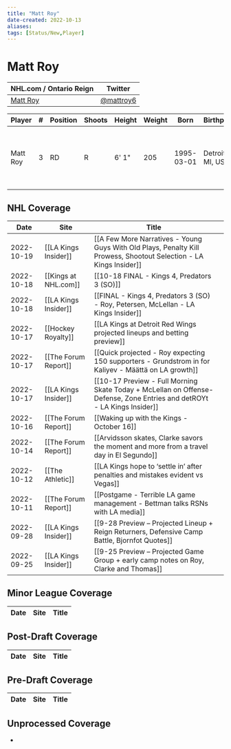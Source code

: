 ```yaml
---
title: "Matt Roy"
date-created: 2022-10-13
aliases: 
tags: [Status/New,Player]
---
```


# Matt Roy

NHL.com / Ontario Reign | Twitter
-|-
[Matt Roy](https://www.nhl.com/player/matt-roy-8478911) | [@mattroy6](https://twitter.com/mattroy6)

Player | \# | Position | Shoots | Height | Weight | Born | Birthplace | Draft 
-|-|-|-|-|-|-|-|-
Matt Roy | 3 | RD | R | 6' 1" | 205 | 1995-03-01 | Detroit, MI, USA | 2015 LAK, 7th rd, 13th pk (194th overall)




## NHL  Coverage
| Date       | Site                 | Title                                                                                                                   |     |
| ---------- | -------------------- | ----------------------------------------------------------------------------------------------------------------------- | --- |
| 2022-10-19 | [[LA Kings Insider]] | [[A Few More Narratives - Young Guys With Old Plays, Penalty Kill Prowess, Shootout Selection - LA Kings Insider]]                                                                                                                               |
| 2022-10-18 | [[Kings at NHL.com]] | [[10-18 FINAL - Kings 4, Predators 3 (SO)]]                                                                               |
| 2022-10-18 | [[LA Kings Insider]] | [[FINAL - Kings 4, Predators 3 (SO) - Roy, Petersen, McLellan - LA Kings Insider]]                                                                                          |
| 2022-10-17 | [[Hockey Royalty]] | [[LA Kings at Detroit Red Wings projected lineups and betting preview]]                                                                                                      |
| 2022-10-17 | [[The Forum Report]] | [[Quick projected - Roy expecting 150 supporters - Grundstrom in for Kaliyev - Määttä on LA growth]]                                                                                                                        |
| 2022-10-17 | [[LA Kings Insider]] | [[10-17 Preview - Full Morning Skate Today + McLellan on Offense-Defense, Zone Entries and detROYt - LA Kings Insider]] |     |
| 2022-10-16 | [[The Forum Report]] | [[Waking up with the Kings - October 16]]                                                                               |     |
| 2022-10-14 | [[The Forum Report]] | [[Arvidsson skates, Clarke savors the moment and more from a travel day in El Segundo]]                                 |     |
| 2022-10-12 | [[The Athletic]]     | [[LA Kings hope to ‘settle in’ after penalties and mistakes evident vs Vegas]]                                          |     |
| 2022-10-11 | [[The Forum Report]] | [[Postgame - Terrible LA game management - Bettman talks RSNs with LA media]]                                           |     |
| 2022-09-28 | [[LA Kings Insider]] | [[9-28 Preview – Projected Lineup + Reign Returners, Defensive Camp Battle, Bjornfot Quotes]]                           |     |
| 2022-09-25 | [[LA Kings Insider]] | [[9-25 Preview – Projected Game Group + early camp notes on Roy, Clarke and Thomas]]                                    |     |



## Minor League Coverage
Date | Site |  Title
---|---|---



## Post-Draft Coverage
Date | Site |  Title
---|---|---



## Pre-Draft Coverage
Date | Site |  Title
---|---|---


## Unprocessed Coverage
- 
